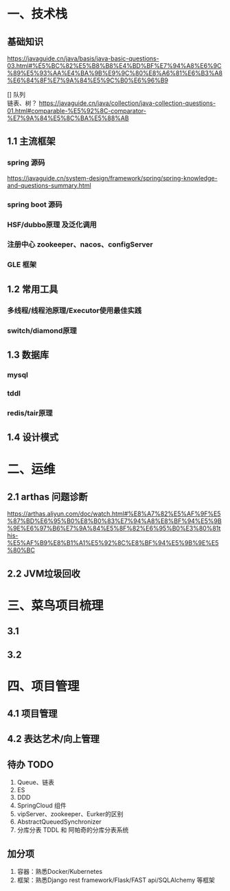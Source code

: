 
# 一、技术栈

## 基础知识 
https://javaguide.cn/java/basis/java-basic-questions-03.html#%E5%BC%82%E5%B8%B8%E4%BD%BF%E7%94%A8%E6%9C%89%E5%93%AA%E4%BA%9B%E9%9C%80%E8%A6%81%E6%B3%A8%E6%84%8F%E7%9A%84%E5%9C%B0%E6%96%B9

[] 队列    
链表、树？
https://javaguide.cn/java/collection/java-collection-questions-01.html#comparable-%E5%92%8C-comparator-%E7%9A%84%E5%8C%BA%E5%88%AB

## 1.1 主流框架

### spring 源码
https://javaguide.cn/system-design/framework/spring/spring-knowledge-and-questions-summary.html

### spring boot 源码

### HSF/dubbo原理 及泛化调用

### 注册中心 zookeeper、nacos、configServer 

### GLE 框架


## 1.2 常用工具

### 多线程/线程池原理/Executor使用最佳实践

### switch/diamond原理


## 1.3 数据库

### mysql

### tddl

### redis/tair原理


## 1.4 设计模式



# 二、运维

## 2.1 arthas 问题诊断
https://arthas.aliyun.com/doc/watch.html#%E8%A7%82%E5%AF%9F%E5%87%BD%E6%95%B0%E8%B0%83%E7%94%A8%E8%BF%94%E5%9B%9E%E6%97%B6%E7%9A%84%E5%8F%82%E6%95%B0%E3%80%81this-%E5%AF%B9%E8%B1%A1%E5%92%8C%E8%BF%94%E5%9B%9E%E5%80%BC


## 2.2 JVM垃圾回收


# 三、菜鸟项目梳理
## 3.1 

## 3.2 

# 四、项目管理

## 4.1 项目管理 

## 4.2 表达艺术/向上管理


## 待办 TODO 
1. Queue、链表
2. ES
3. DDD
4. SpringCloud 组件
5. vipServer、zookeeper、Eurker的区别
6. AbstractQueuedSynchronizer
7. 分库分表 TDDL 和 阿帕奇的分库分表系统


## 加分项
1. 容器：熟悉Docker/Kubernetes
2. 框架：熟悉Django rest framework/Flask/FAST api/SQLAlchemy 等框架



